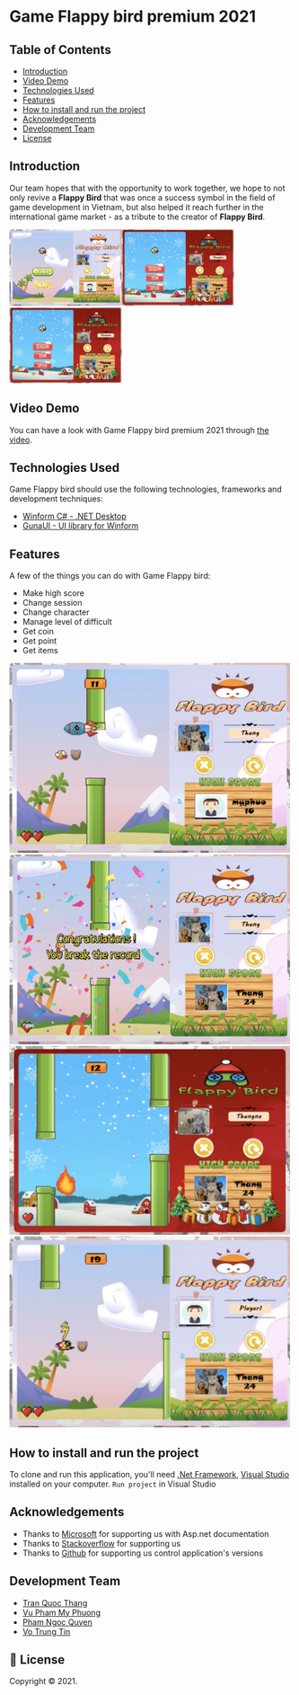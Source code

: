 
# Game Flappy bird premium 2021  


## Table of Contents
* [Introduction](#introduction)
* [Video Demo](#video-demo)
* [Technologies Used](#technologies-used)
* [Features](#features)
* [How to install and run the project](#how-to-install-and-run-the-project)
* [Acknowledgements](#acknowledgements)
* [Development Team](#development-team)
* [License](#license)

<!-- * [License](#license) -->


## Introduction
Our team hopes that with the opportunity to work together, we hope to not only revive a **Flappy Bird** that was once a success symbol in the field of game development in Vietnam, but also helped it reach further in the international game market - as a tribute to the creator of **Flappy Bird**.


<img width="200" alt="image1" src="assets/1.png"><img width="200" alt="image2" src="assets/2.png"><img width="200" alt="image3" src="assets/2.png">


## Video Demo
You can have a look with Game Flappy bird premium 2021 through [the video](https://drive.google.com/file/d/1vISZxPL9c4Zdg4gkfZqXX6Wkw_NKYQTj/view?usp=sharing).


## Technologies Used
Game Flappy bird should use the following technologies, frameworks and development techniques:

- [Winform C# - .NET Desktop](https://docs.microsoft.com/vi-vn/dotnet/desktop/winforms/?view=netframeworkdesktop-4.8) 
- [GunaUI - UI library for Winform](https://gunaui.com/) 



## Features
A few of the things you can do with Game Flappy bird:
- Make high score
- Change session
- Change character
- Manage level of difficult
- Get coin
- Get point
- Get items

<img width="500" alt="image4" src="assets/4.png"><img width="500" alt="image5" src="assets/5.png"> <br />
<img width="500" alt="image6" src="assets/6.png"><img width="500" alt="image7" src="assets/7.png">



## How to install and run the project
To clone and run this application, you'll need [.Net Framework](https://dotnet.microsoft.com/en-us/download/dotnet-framework), [Visual Studio](https://visualstudio.microsoft.com/) installed on your computer. 
`Run project` in Visual Studio


## Acknowledgements
- Thanks to [Microsoft](https://www.microsoft.com/vi-vn/) for supporting us with Asp.net documentation
- Thanks to [Stackoverflow](https://stackoverflow.com/) for supporting us 
- Thanks to [Github](https://github.com/) for supporting us control application's versions 


## Development Team
- [Tran Quoc Thang](https://github.com/LucasTran-tq)
- [Vu Pham My Phuong](https://github.com/vnmp11)
- [Pham Ngoc Quyen](https://github.com/QuyenPham233)
- [Vo Trung Tin](https://github.com/Votrungtin2001)


## 📝 License
Copyright © 2021. <br />

